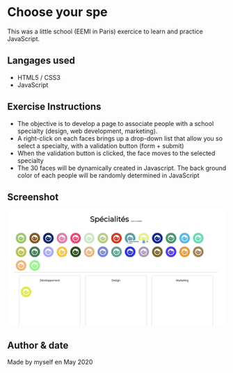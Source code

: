 # Choose your spe

This was a little school (EEMI in Paris) exercice to learn and practice JavaScript. 

## Langages used 

* HTML5 / CSS3
* JavaScript

## Exercise Instructions

* The objective is to develop a page to associate people with a school specialty (design, web development, marketing).
* A right-click on each faces brings up a drop-down list that allow you so select a specialty, with a validation button (form + submit)
* When the validation button is clicked, the face moves to the selected specialty
* The 30 faces will be dynamically created in Javascript. The back ground color of each people will be randomly determined in JavaScript

## Screenshot

![landingpage](assets/project_page.png "Designed by me")

## Author & date

Made by myself en May 2020

